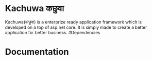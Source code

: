 # Kachuwa कछुवा 
Kachuwa(कछुवा) is a enterprize ready application framework which is developed on a top of asp.net core.
It is simply made to create a better application for better business.
#Dependencies




# Documentation


